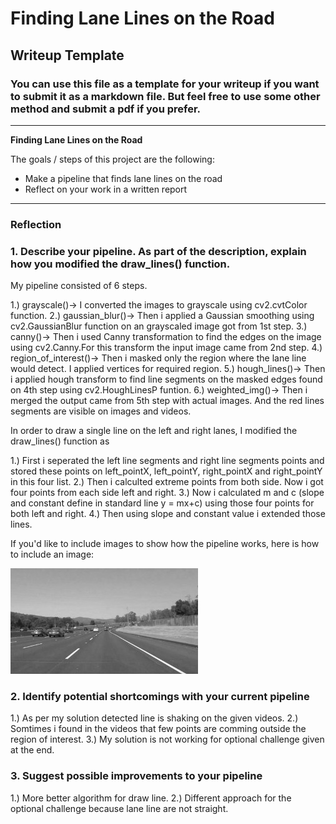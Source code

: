 # **Finding Lane Lines on the Road** 

## Writeup Template

### You can use this file as a template for your writeup if you want to submit it as a markdown file. But feel free to use some other method and submit a pdf if you prefer.

---

**Finding Lane Lines on the Road**

The goals / steps of this project are the following:
* Make a pipeline that finds lane lines on the road
* Reflect on your work in a written report


[//]: # (Image References)

[image1]: ./examples/grayscale.jpg "Grayscale"

---

### Reflection

### 1. Describe your pipeline. As part of the description, explain how you modified the draw_lines() function.

My pipeline consisted of 6 steps. 

1.) grayscale()-> I converted the images to grayscale using cv2.cvtColor function. 
2.) gaussian_blur()-> Then i applied a Gaussian smoothing using cv2.GaussianBlur function on an grayscaled image got from 1st step.
3.) canny()-> Then i used Canny transformation to find the edges on the image using cv2.Canny.For this transform the input image came from 2nd step.
4.) region_of_interest()-> Then i masked only the region where the lane line would detect. I applied vertices for required region.
5.) hough_lines()-> Then i applied hough transform to find line segments on the masked edges found on 4th step using cv2.HoughLinesP funtion.
6.) weighted_img()-> Then i merged the output came from 5th step with actual images. And the red lines segments are visible on images and videos.

In order to draw a single line on the left and right lanes, I modified the draw_lines() function as

1.) First i seperated the left line segments and right line segments points and stored these points on left_pointX, left_pointY, right_pointX and right_pointY in this four list.
2.) Then i calculted extreme points from both side. Now i got four points from each side left and right.
3.) Now i calculated m and c (slope and constant define in standard line y = mx+c) using those four points for both left and right.
4.) Then using slope and constant value i extended those lines.

If you'd like to include images to show how the pipeline works, here is how to include an image: 

![alt text][image1]


### 2. Identify potential shortcomings with your current pipeline

1.) As per my solution detected line is shaking on the given videos.
2.) Somtimes i found in the videos that few points are comming outside the region of interest.
3.) My solution is not working for optional challenge given at the end.

### 3. Suggest possible improvements to your pipeline

1.) More better algorithm for draw line.
2.) Different approach for the optional challenge because lane line are not straight.